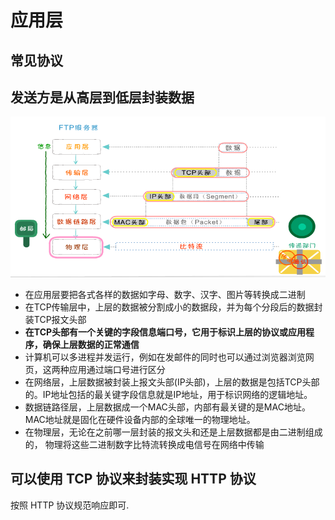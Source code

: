 # 应用层

## 常见协议


## 发送方是从高层到低层封装数据
![Alt text](assets/image.png)

- 在应用层要把各式各样的数据如字母、数字、汉字、图片等转换成二进制
- 在TCP传输层中，上层的数据被分割成小的数据段，并为每个分段后的数据封装TCP报文头部
- **在TCP头部有一个关键的字段信息端口号，它用于标识上层的协议或应用程序，确保上层数据的正常通信**
- 计算机可以多进程并发运行，例如在发邮件的同时也可以通过浏览器浏览网页，这两种应用通过端口号进行区分
- 在网络层，上层数据被封装上报文头部(IP头部)，上层的数据是包括TCP头部的。IP地址包括的最关键字段信息就是IP地址，用于标识网络的逻辑地址。
- 数据链路径层，上层数据成一个MAC头部，内部有最关键的是MAC地址。MAC地址就是固化在硬件设备内部的全球唯一的物理地址。
- 在物理层，无论在之前哪一层封装的报文头和还是上层数据都是由二进制组成的，
物理将这些二进制数字比特流转换成电信号在网络中传输


## 可以使用 TCP 协议来封装实现 HTTP 协议
按照 HTTP 协议规范响应即可.





